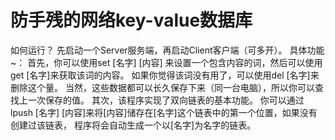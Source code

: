 # 防手残的网络key-value数据库
如何运行？
先启动一个Server服务端，再启动Client客户端（可多开）。
具体功能~：
首先，你可以使用set [名字] [内容] 来设置一个包含内容的词，然后可以使用get [名字]来获取该词的内容。
如果你觉得该词没有用了，可以使用del [名字]来删除这个量。
当然，这些数据都可以长久保存下来（同一台电脑），所以你可以查找上一次保存的值。
其次，该程序实现了双向链表的基本功能。
你可以通过lpush [名字] [内容]来将[内容]储存在[名字]这个链表中的第一个位置，如果没有创建过该链表，
程序将会自动生成一个以[名字]为名字的链表。
